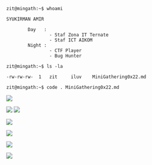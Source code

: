 ```console
zit@mingath:~$ whoami

SYUKIRMAN AMIR

        Day   :
                - Staf Zona IT Ternate
                - Staf ICT AIKOM
        Night :
                - CTF Player
                - Bug Hunter
```
```console
zit@mingath:~$ ls -la

-rw-rw-rw-  1   zit     iluv    MiniGathering0x22.md    
```
```console
zit@mingath:~$ code . MiniGathering0x22.md
```
![](https://mermaid.ink/svg/pako:eNpFjbEOwjAMRH_F8lyWjhkRAxtDkVi8mNhtohIXJSkSqvrvBAmJm06nd3cb-kUUHZbKVU-Rp8zp8OoByKCp9ODgqCGawDUoDJ5N4TLCTe9wZj9Hm7DDpDlxlLazfXuENWhSQtescJ4JyfbG8VqX4W0e3ciPoh2uT_n__tL9A9ncML8?bgColor=!white)

![](https://mermaid.ink/svg/pako:eNqdlV1vmzAUhv_KEc1FIp1M2HwjddJKvqiqtQvTNAl2QYlpWYjpDLTNSv_7nKZVMndZp12BXj9-j_3aHB60rFowzdfysrrLrlPRwNk84QkvC76MmnXJYMHytC0bqBtRLdnwrlg01z69uU94VqZ1PWI5_CwaAnlRlv5lmWZL3KL-ka7rqE7DrCor4R_lef67A906HHm6HhiT__Mwnj0sl7im9e8eCf_Q738-vwCiw5e25Eykl0VZNOvBwPf9p-0dHx-_h-5j9Q5IByfx1yj6th2iT9P3xqkcP4nD1Y2obpiAD1nG6hqCissVlDCEKZP-RXZoutFBEMQhzyuxSpui4jAq6qys6lawQ3PMDkajONEiJm6ZGEbFgsGc_WhZ3cCkEldMrKEfRfPJINEOeFgdjMfSIuQ1y2QpWVWwrIHzy--bx5zlTDCeMeiHo_P5YR-wO5hM4gtR3BYlu2IwrrO0fNrIoRlOB9NpHH06g5Bviv0FdTuYzfaybZtrxpsi2wb1ZrZeB2EYB_LKv12K6B2cnspEAlHVtcy0-UOmwetMT2A4HFbQnVQtb9Yd3Mc9EykhqOv2M2dI6hVGNpxODDTIHhcEKkfjnoEW1dHVyY4bjVTOiHsUPc9Cx7J23HiscuaGo7aJrmHsuMlE5awNpxMHLY_uuOlU5ey4R9A0HDTMvfXNZirnbDjDIejae3XDUOXcuOe5coWms6NOT1XKi3u2TeVe92om_H57ntBRneodifsz2Z6YOOds8IwRCb183FtIClQVDFUwVcFSBVsVHFVwVcFThP0urCNBigaaaKGNDrrowUt723bMfZpInCChKK8TMZFYSGyUR0dcJB7Ku0Olm8zUkLEiteTxI3WQukh3rtseqqG2YrIRFQv5k3hIOECiyW9uxRLNl6-LVCwTLeGPkkvbporWPNP8PC1rhlp7s0gbNirSK5GuntXHXxEJ_5I?bgColor=!white)
![](https://mermaid.ink/svg/pako:eNo9T7tuwzAM_BVCgKDFU9ssWtOhQzoF6KSFteiErR6FHg0Mw_9euqnLiXc48u4WNWZPyiqtF07cLCym0tgLt_lE3xSMBRNyrmQGMO1KkYw1Uy5Um1lXrV36yL0kml0CmcYtELz1kKjgOwd5A8eAtfLEIzbO6a4Tjw3AWTw2rzsLcBQgwmDhsFMvfLlaeNrhK3nu0cLjTpzyzT64JAX-A4LxNGEPElFrNahIJSJ7qblsV0796pyysnosn065tIoOe8vnOY3KThgqDap_eWz0zHgpGP_Y9Qf_ImQC?bgColor=!white)

![](https://mermaid.ink/svg/pako:eNptkEFPhDAQhf_KpAnhgoSNRl2umOgBL27iqZeBjtAsbTfdQWMI_92WZQ8qPX7zvZf0TaJ1ikQpkmTSVnMJE6SD62r6pCEtIVXUjF2aQco9GYqkwTNF0Gl-9njqA5tS7xiZKmeM5hqbJct-pHmGOUmkvcrSSm57ao9uZDCo7QKWGGhVghTV--EAb8jadlJIC-H9ukOkki-XxqNte6i8Zt3i8K9snxdwA7siL65da-JFd_1G-cPiP-b7P_orKT2ajcDdEri_BCSveu2-Ntwi3wX3NroiE4Z8-L8K00_RlWIZWIpoKvTHWDgHD0d2h2_bivIDhzNlYjypMPWTxs6jWen8A1WpkCQ?bgColor=!white?bgColor=!white)

![](https://mermaid.ink/svg/pako:eNqdVl1vokAU_SsTmiY0uW5gBkVJusmIVKn4EYVtutgHVqElIjSI6TZt__sOgki3ydg2vEyYc87cOffOzH0RlsnKFzQhiJKn5YOXZmhmLWKEzs-RnkRJumWjRbzIojBez7PnyEcrP_B2UYa2WZqs_cZTuMoeNPz4N0ctI2-77fkB-hPtfBSEUaSdYaIqgQoFXDuTJAn-p8IyX0o7C4LgnUqSevH9QefqqqkS8i2dZz9i26t0dFJxv6aT-qtSRFcliXS-JbLx7v0480qhjiTp5OpbQn8ib7kuZPbDL4jEiLri7yT2B6iBepMRNceoP_lh9i7uNK1QQ5eXlz9RVxT1NMzCpRddXLAp5gAjd1Gj0UjQ63Q2-WWO5-YrorJ7TW8oso1xnw7ueEjs9oYmuqZDOrMpF0ncuWPRG2NuorlhUZuOuXClDMEcOTMusOkOqWWO6Jgpoi6dUZsLb7lTOnX4oaos1BG1ZxQ5NhPkYtvu2O5WiDwXhde6KA7C-4e9z2WRsEn9g0C39LqKnAvGrkVHU2fcP4kk1R4-p6zUbawliEtquiNqOUPnJLDldpmycVpRPVZJ5T2XkPv_fnf5hVcmoSeKI38V7jb7NBQXUD7d-6Cjy-7MpPuNcGG4btPxfHA55B3nUNBcisL8ssyTsObRrU_G0qrKopZjLkN1h8aUreKw4D9lUft9UP0yiwdOLT2GKFrJ0z43xaWezxkfFHuyezvp3x7vGC4Y1-JlRdcfshNgWKZdHhoul7hdFvHQsZyTUOW4y-qAcQmHs3Ksay68VS-az1FUdpOMuuZJXNulujE4Ceu4_clswta3JnVs_rF-wmItRL2pOLYUEsiAgYACTWiBCm10eMqKd7aO7YDM4DLIGGQCsgJyE-QWyGrFKZ7UOkdug9wBLAFm62DABLACuAm4VZGK7qJOwirgNuAOEAmIDIQFSIAoQJpA6ry8m1jEAggbP9144Yo1Uy-5Pwshe_A3_kLQ2HDlpeuFsIjfGM7bZcn8OV4KWuBFWx-E3ePKy_xe6N2n3qb8-_YPghDt4g?bgColor=!white)

![](?bgColor=!white)

![](?bgColor=!white)
